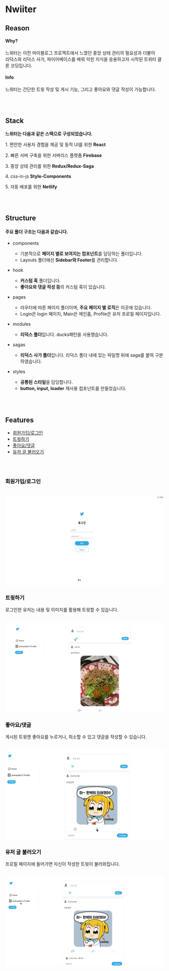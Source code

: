 # Nwiiter

## Reason

#### Why?

<p>느위터는 이전 마이블로그 프로젝트에서 느꼈던 중앙 상태 관리의 필요성과 더불어 <br />
리덕스와 리덕스 사가, 파이어베이스를 배워 익힌 지식을 응용하고자 시작된 트위터 클론 코딩입니다.
</p>

#### Info

<p>느위터는 간단한 트윗 작성 및 게시 기능, 그리고 좋아요와 댓글 작성이 가능합니다.</p>

<br />
<br />

## Stack

**느위터는 다음과 같은 스택으로 구성되었습니다.**

<p>1. 편안한 사용자 경험을 제공 및 동적 UI를 위한 <strong>React</strong></p>

<p>2. 빠른 서버 구축을 위한 서버리스 플랫폼 <strong>Firebase</strong> </p>

<p>3. 중앙 상태 관리를 위한 <strong>Redux/Redux-Saga</strong></p>

<p>4. css-in-js <strong>Style-Components</strong></p>

<p>5. 자동 배포를 위한 <strong>Netlify</strong></p>

<br />
<br />

## Structure

#### 주요 폴더 구조는 다음과 같습니다.

-   components
    -   기본적으로 **페이지 별로 보여지는 컴포넌트**를 담당하는 폴더입니다.
    -   Layouts 폴더에선 **Sidebar와 Footer**를 관리합니다.
-   hook
    -   **커스텀 훅** 폴더입니다.
    -   **좋아요와 댓글 작성 등**의 커스텀 훅이 있습니다.
-   pages
    -   라우터에 따른 페이지 폴더이며, **주요 페이지 별 로직**은 이곳에 있습니다.
    -   Login은 login 페이지, Main은 메인홈, Profile은 유저 프로필 페이지입니다.
-   modules
    -   **리덕스 폴더**입니다. ducks패턴을 사용했습니다.
-   sagas

    -   **리덕스 사가 폴더**입니다. 리덕스 폴더 내에 있는 파일명 뒤에 saga를 붙여 구분하였습니다.

-   styles
    -   **공통된 스타일**을 담당합니다.
    -   **button, input, loader** 재사용 컴포넌트를 만들었습니다.

<br />
<br />

## Features

<ul>
<li><a href="#sign">회원가입/로그인</a></li>
<li><a href="#twit">트윗하기</a></li>
<li><a href="#like">좋아요/댓글</a></li>
<li><a href="#user">유저 글 불러오기</a></li>
</ul>

<br />
<br />

### <a style="color : black" id="sign">회원가입/로그인</a>

<br />
<img src="./src/assets/gif/로그인.gif">
<br />

### <a style="color : black" id="twit">트윗하기</a>

<p>로그인한 유저는 내용 및 이미지를 활용해 트윗할 수 있습니다.</p>
<br />
<img src="./src/assets/gif/twitt.gif">
<br />

### <a style="color : black" id="like">좋아요/댓글</a>

<p>게시된 트윗엔 좋아요를 누르거나, 취소할 수 있고 댓글을 작성할 수 있습니다.</p>
<br />
<img src="./src/assets/gif/likecomment.gif">
<br />

### <a style="color : black" id="user">유저 글 불러오기</a>

<p>프로필 페이지에 들어가면 자신이 작성한 트윗이 불러와집니다.</p>
<br />
    <img src="./src/assets/gif/userprofile.gif">
